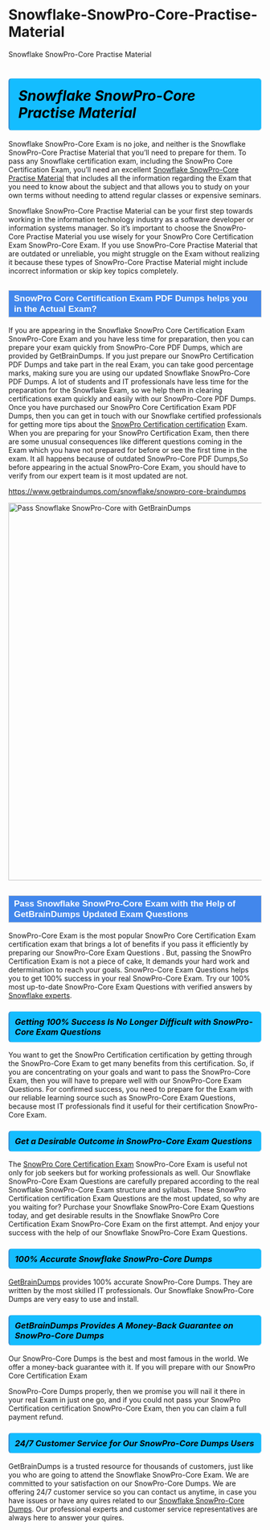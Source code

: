# Snowflake-SnowPro-Core-Practise-Material
Snowflake SnowPro-Core Practise Material
<h1><strong><span style="display: block; color: #000000; background: #14BDFF; border: 0.5px solid #AED6F1; border-left: 3px solid #3498DB; padding: .6em; border-radius: 6px;">                     <em>Snowflake SnowPro-Core <span class="exam_variation">Practise Material</span> </em>                </span></strong>            </h1>                        <p>Snowflake SnowPro-Core Exam is no joke, and neither is the Snowflake SnowPro-Core <span class="exam_variation">Practise Material</span> that you’ll need to prepare for them. To pass any Snowflake certification exam,             including the SnowPro Core Certification Exam, you’ll need an excellent <a href="https://www.getbraindumps.com/snowflake/snowpro-core-braindumps">Snowflake SnowPro-Core <span class="exam_variation">Practise Material</span></a> that includes             all the information regarding the Exam that you need to know about the subject and that allows you to study on your own terms             without needing to attend regular classes or expensive seminars.</p>                        <p>Snowflake SnowPro-Core <span class="exam_variation">Practise Material</span> can be your first step towards working in the information technology industry as a software developer or             information systems manager. So it’s important to choose the SnowPro-Core <span class="exam_variation">Practise Material</span> you use wisely for your             SnowPro Core Certification Exam SnowPro-Core Exam. If you use SnowPro-Core <span class="exam_variation">Practise Material</span>             that are outdated or unreliable, you might struggle on the Exam without realizing it because these types of SnowPro-Core <span class="exam_variation">Practise Material</span>             might include incorrect information or skip key topics completely.</p>                        <h2 style="background: #4287ec; border: 1px solid #cccccc; padding: 5px 10px;">                <span style="color: #ffffff;">                    <span style="font-size: 11pt;">                        <span style="line-height: normal;">                            <span style="font-family: Calibri,sans-serif;">                                <strong>                                    <span style="font-size: 13.0pt;">SnowPro Core Certification Exam <span class="exam_variation2">PDF Dumps</span> helps you in the Actual Exam?</span>                                </strong>                            </span>                        </span>                    </span>                </span>            </h2>                        <p>If you are appearing in the Snowflake SnowPro Core Certification Exam SnowPro-Core Exam and             you have less time for preparation, then you can prepare your exam quickly from SnowPro-Core <span class="exam_variation2">PDF Dumps</span>, which are provided by GetBrainDumps.             If you just prepare our SnowPro Certification <span class="exam_variation2">PDF Dumps</span> and take part in the real Exam, you can take good percentage marks, making sure you are             using our updated Snowflake SnowPro-Core <span class="exam_variation2">PDF Dumps</span>. A lot of students and IT professionals have less time for the preparation for the Snowflake Exam,             so we help them in clearing certifications exam quickly and easily with our SnowPro-Core <span class="exam_variation2">PDF Dumps</span>. Once you have purchased our             SnowPro Core Certification Exam <span class="exam_variation2">PDF Dumps</span>, then you can get in touch with our             Snowflake certified professionals for getting more tips about the <a href="https://www.getbraindumps.com/snowflake/snowpro-certification-braindumps.html">SnowPro Certification certification</a> Exam. When you are preparing for your              SnowPro Certification Exam, then there are some unusual consequences like different questions coming in the Exam which you have not prepared            for before or see the first time in the exam. It all happens because of outdated SnowPro-Core <span class="exam_variation2">PDF Dumps</span>,So before appearing in the actual             SnowPro-Core Exam, you should have to verify from our expert team is it most updated are not.</p>                        <p><a href="https://www.getbraindumps.com/snowflake/snowpro-core-braindumps">https://www.getbraindumps.com/snowflake/snowpro-core-braindumps</a></p>                        <p><a href="https://www.getbraindumps.com/"><img src="https://www.getbraindumps.com/images/get-updated-exam-questions-with-discount-getbraindumps.jpg" class="postImage" alt="Pass Snowflake SnowPro-Core with GetBrainDumps" width="750"></a></p>                            <h2 style="background: #4287ec; border: 1px solid #cccccc; padding: 5px 10px;">                <span style="color: #ffffff;">                    <span style="font-size: 11pt;">                        <span style="line-height: normal;">                            <span style="font-family: Calibri,sans-serif;">                                <strong>                                    <span style="font-size: 13.0pt;">Pass Snowflake SnowPro-Core Exam with the Help of GetBrainDumps Updated <span class="exam_variation3">Exam Questions</span></span>                                </strong>                            </span>                        </span>                    </span>                </span>            </h2>                        <p>SnowPro-Core Exam is the most popular SnowPro Core Certification Exam certification exam that brings a             lot of benefits if you pass it efficiently by preparing our SnowPro-Core <span class="exam_variation3">Exam Questions</span> . But, passing the SnowPro Certification Exam is not a piece of cake,             It demands your hard work and determination to reach your goals. SnowPro-Core <span class="exam_variation3">Exam Questions</span> helps you to get 100% success in your real SnowPro-Core Exam.             Try our 100% most up-to-date SnowPro-Core <span class="exam_variation3">Exam Questions</span> with verified answers by <a href="https://www.getbraindumps.com/snowflake-braindumps.html">Snowflake experts</a>.</p>                        <h3>                <strong>                    <span style="display: block; color: #000000; background: #14BDFF; border: 0.5px solid #AED6F1; border-left: 3px solid #3498DB; padding: .6em; border-radius: 6px;">                        <em>Getting 100% Success Is No Longer Difficult with SnowPro-Core <span class="exam_variation3">Exam Questions</span></em>                    </span>                </strong>            </h3>                        <p>You want to get the SnowPro Certification certification by getting through the SnowPro-Core Exam to get many benefits from this certification.             So, if you are concentrating on your goals and want to pass the SnowPro-Core Exam, then you will have to prepare well with our SnowPro-Core <span class="exam_variation3">Exam Questions</span>.             For confirmed success, you need to prepare for the Exam with our reliable learning source such as SnowPro-Core <span class="exam_variation3">Exam Questions</span>, because most             IT professionals find it useful for their certification SnowPro-Core Exam.</p>                        <h3>                <strong>                    <span style="display: block; color: #000000; background: #14BDFF; border: 0.5px solid #AED6F1; border-left: 3px solid #3498DB; padding: .6em; border-radius: 6px;">                        <em>Get a Desirable Outcome in SnowPro-Core <span class="exam_variation3">Exam Questions</span></em>                    </span>                </strong>            </h3>                        <p>The <a href="https://www.getbraindumps.com/snowflake/snowpro-core-braindumps">SnowPro Core Certification Exam</a> SnowPro-Core Exam is useful not only for job seekers but             for working professionals as well. Our Snowflake SnowPro-Core <span class="exam_variation3">Exam Questions</span> are carefully prepared according to the real Snowflake SnowPro-Core Exam structure and syllabus.             These SnowPro Certification certification <span class="exam_variation3">Exam Questions</span> are the most updated, so why are you waiting for? Purchase your Snowflake SnowPro-Core <span class="exam_variation3">Exam Questions</span> today,             and get desirable results in the Snowflake SnowPro Core Certification Exam SnowPro-Core Exam on the first attempt.             And enjoy your success with the help of our Snowflake SnowPro-Core <span class="exam_variation3">Exam Questions</span>.</p>                        <h3>                <strong>                    <span style="display: block; color: #000000; background: #14BDFF; border: 0.5px solid #AED6F1; border-left: 3px solid #3498DB; padding: .6em; border-radius: 6px;">                        <em>100% Accurate Snowflake SnowPro-Core <span class="exam_variation4">Dumps</span></em>                    </span>                </strong>            </h3>                        <p><a href="https://www.getbraindumps.com/">GetBrainDumps</a> provides 100% accurate SnowPro-Core <span class="exam_variation4">Dumps</span>. They are written by the most skilled IT professionals.             Our Snowflake SnowPro-Core <span class="exam_variation4">Dumps</span> are very easy to use and install.</p>                        <h3>                <strong>                    <span style="display: block; color: #000000; background: #14BDFF; border: 0.5px solid #AED6F1; border-left: 3px solid #3498DB; padding: .6em; border-radius: 6px;">                        <em>GetBrainDumps Provides A Money-Back Guarantee on  SnowPro-Core <span class="exam_variation4">Dumps</span></em>                    </span>                </strong>            </h3>                        <p>Our SnowPro-Core <span class="exam_variation4">Dumps</span> is the best and most famous in the world. We offer a money-back guarantee with it.             If you will prepare with our SnowPro Core Certification Exam</p>            <p>SnowPro-Core <span class="exam_variation4">Dumps</span> properly, then we promise you will nail it there in your real Exam in just one go, and             if you could not pass your SnowPro Certification certification SnowPro-Core Exam, then you can claim a full payment refund.</p>                        <h3>                <strong>                    <span style="display: block; color: #000000; background: #14BDFF; border: 0.5px solid #AED6F1; border-left: 3px solid #3498DB; padding: .6em; border-radius: 6px;">                        <em>24/7 Customer Service for Our SnowPro-Core <span class="exam_variation4">Dumps</span> Users</em>                    </span>                </strong>            </h3>                        <p>GetBrainDumps is a trusted resource for thousands of customers, just like you who are going to attend the Snowflake SnowPro-Core Exam.             We are committed to your satisfaction on our SnowPro-Core <span class="exam_variation4">Dumps</span>. We are offering 24/7 customer service so you can contact us anytime,             in case you have issues or have any quires related to our <a href="https://www.getbraindumps.com/snowflake/snowpro-core-braindumps">Snowflake SnowPro-Core <span class="exam_variation4">Dumps</span></a>. Our professional experts and customer service             representatives are always here to answer your quires.</p>                    
